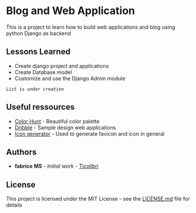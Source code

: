 # Blog and Web Application

This is a project to learn how to build web applications and blog using python Django as backend

## Lessons Learned

* Create django project and applications
* Create Database model
* Customize and use the Django Admin module


```
List is under creation
```



## Useful ressources

* [Color Hunt](https://colorhunt.co) - Beautiful color palette
* [Dribble](https://dribbble.com) - Sample design web applications
* [Icon generator](https://appicon.co) - Used to generate favicon and icon in general



## Authors

* **fabrice MS** - *Initial work* - [Ticolibri](https://http://ticolibri.fr/)


## License

This project is licensed under the MIT License - see the [LICENSE.md](LICENSE.md) file for details
